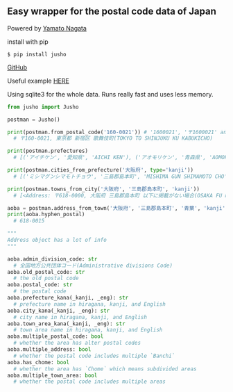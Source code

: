 Easy wrapper for the postal code data of Japan
-----------
Powered by [Yamato Nagata](https://twitter.com/514YJ)

install with pip

```$ pip install jusho```

[GitHub](https://github.com/nagataaaas/Jusho)

Useful example [HERE](https://github.com/nagataaaas/Jusho/tree/main/example/example1)

Using sqlite3 for the whole data. Runs really fast and uses less memory.

```python
from jusho import Jusho

postman = Jusho()

print(postman.from_postal_code('160-0021')) # '1600021', '〒1600021' and whatever is valid
  # 〒160-0021, 東京都 新宿区 歌舞伎町(TOKYO TO SHINJUKU KU KABUKICHO)

print(postman.prefectures)
  # [('アイチケン', '愛知県', 'AICHI KEN'), ('アオモリケン', '青森県', 'AOMORI KEN'), ('アキタケン', '秋田県', 'AKITA KEN'), ('イシカワケン', '石川県', 'ISHIKAWA KEN'), ('イバラキケン', '茨城県'... 

print(postman.cities_from_prefecture('大阪府', type='kanji'))
  # [('ミシマグンシマモトチョウ', '三島郡島本町', 'MISHIMA GUN SHIMAMOTO CHO'), ('オオサカシミヤコジマク', '大阪市都島区', 'OSAKA SHI MIYAKOJIMA KU'), ('オオサカシフクシマク', '大阪市福島区', 'OSAK... 

print(postman.towns_from_city('大阪府', '三島郡島本町', 'kanji'))
  # [<Address: 〒618-0000, 大阪府 三島郡島本町 以下に掲載がない場合(OSAKA FU MISHIMA GUN SHIMAMOTO CHO IKANIKEISAIGANAIBAAI)>, <Address: 〒618-0015, 大阪府 三島郡島本町 青葉(OSAKA FU MISHIMA GUN SHIMAMOTO CHO AOBA)>, <Address: 〒618-0013, 大阪府 三島郡島本町 江川(OSAK...

aoba = postman.address_from_town('大阪府', '三島郡島本町', '青葉', 'kanji')
print(aoba.hyphen_postal)
  # 618-0015

"""
Address object has a lot of info
"""

aoba.admin_division_code: str
  # 全国地方公共団体コード(Administrative divisions Code)
aoba.old_postal_code: str
  # the old postal code
aoba.postal_code: str
  # the postal code
aoba.prefecture_kana(_kanji, _eng): str
  # prefecture name in hiragana, kanji, and English
aoba.city_kana(_kanji, _eng): str
  # city name in hiragana, kanji, and English
aoba.town_area_kana(_kanji, _eng): str
  # town area name in hiragana, kanji, and English
aoba.multiple_postal_code: bool
  # whether the area has alter postal codes
aoba.multiple_address: bool
  # whether the postal code includes multiple `Banchi`
aoba.has_chome: bool
  # whether the area has `Chome` which means subdivided areas
aoba.multiple_town_area: bool
  # whether the postal code includes multiple areas

```